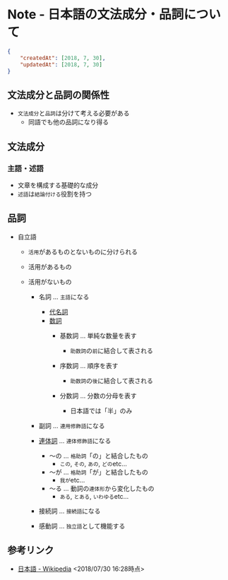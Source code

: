 # Note - 日本語の文法成分・品詞について

```Json
{
	"createdAt": [2018, 7, 30],
	"updatedAt": [2018, 7, 30]
}
```



## 文法成分と品詞の関係性
* `文法成分`と`品詞`は分けて考える必要がある
  * 同語でも他の品詞になり得る



## 文法成分

### 主語・述語
* 文章を構成する基礎的な成分
* `述語`は`結論付ける`役割を持つ



## 品詞
* 自立語
  * `活用`があるものとないものに分けられる

  * 活用があるもの

  * 活用がないもの
    * 名詞 … `主語`になる
      * [代名詞](https://ja.wikipedia.org/wiki/%E4%BB%A3%E5%90%8D%E8%A9%9E)
      * [数詞](https://ja.wikipedia.org/wiki/%E6%95%B0%E8%A9%9E)
        * 基数詞 … 単純な数量を表す
          * `助数詞`の`前`に結合して表される

        * 序数詞 … 順序を表す
          * `助数詞`の`後`に結合して表される

        * 分数詞 … 分数の分母を表す
          * 日本語では「半」のみ

    * 副詞 … `連用修飾語`になる
    * [連体詞](https://ja.wikipedia.org/wiki/%E9%80%A3%E4%BD%93%E8%A9%9E) … `連体修飾語`になる
      * ～の … `格助詞`「の」と結合したもの
        * `この`, `その`, `あの`, `どの`etc…
      * ～が … `格助詞`「が」と結合したもの
        * `我が`etc…
      * ～る … 動詞の`連体形`から変化したもの
        * `ある`, `とある`, `いわゆる`etc…
    * 接続詞 … `接続語`になる
    * 感動詞 … `独立語`として機能する



## 参考リンク
* [日本語 - Wikipedia](https://ja.wikipedia.org/wiki/%E6%97%A5%E6%9C%AC%E8%AA%9E) <2018/07/30 16:28時点>